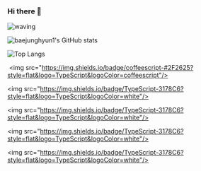 ### Hi there 👋


![waving](https://capsule-render.vercel.app/api?type=waving&height=200&text=Welcome!&fontAlign=80&fontAlignY=40&color=gradient)

![baejunghyun1's GitHub stats](https://github-readme-stats.vercel.app/api?username=baejunghyun1&hide=contribs,prs&show_icons=true&theme=graywhite)


![Top Langs](https://github-readme-stats.vercel.app/api/top-langs/?username=baejunghyun1\&layout=compact)


 <img src="https://img.shields.io/badge/coffeescript-#2F2625?style=flat&logo=TypeScript&logoColor=coffeescript"/>

 <img src="https://img.shields.io/badge/TypeScript-3178C6?style=flat&logo=TypeScript&logoColor=white"/>

 <img src="https://img.shields.io/badge/TypeScript-3178C6?style=flat&logo=TypeScript&logoColor=white"/>

 <img src="https://img.shields.io/badge/TypeScript-3178C6?style=flat&logo=TypeScript&logoColor=white"/>

 <img src="https://img.shields.io/badge/TypeScript-3178C6?style=flat&logo=TypeScript&logoColor=white"/>
